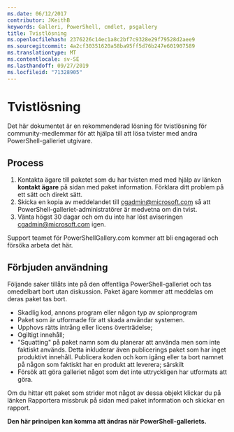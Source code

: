 ```yaml
---
ms.date: 06/12/2017
contributor: JKeithB
keywords: Galleri, PowerShell, cmdlet, psgallery
title: Tvistlösning
ms.openlocfilehash: 2376226c14ec1a8c2bf7c9328e29f79528d2aee9
ms.sourcegitcommit: 4a2cf30351620a58ba95ff5d76b247e601907589
ms.translationtype: MT
ms.contentlocale: sv-SE
ms.lasthandoff: 09/27/2019
ms.locfileid: "71328905"
---
```

# <a name="dispute-resolution"></a>Tvistlösning

Det här dokumentet är en rekommenderad lösning för tvistlösning för community-medlemmar för att hjälpa till att lösa tvister med andra PowerShell-galleriet utgivare.

## <a name="process"></a>Process

1. Kontakta ägare till paketet som du har tvisten med med hjälp av länken **kontakt ägare** på sidan med paket information.
   Förklara ditt problem på ett sätt och direkt sätt.
2. Skicka en kopia av meddelandet till [cgadmin@microsoft.com](mailto:cgadmin@microsoft.com) så att PowerShell-galleriet-administratörer är medvetna om din tvist.
3. Vänta högst 30 dagar och om du inte har löst aviseringen [cgadmin@microsoft.com](mailto:cgadmin@microsoft.com) igen.

Support teamet för PowerShellGallery.com kommer att bli engagerad och försöka arbeta det här.

## <a name="prohibited-use"></a>Förbjuden användning

Följande saker tillåts inte på den offentliga PowerShell-galleriet och tas omedelbart bort utan diskussion.  Paket ägare kommer att meddelas om deras paket tas bort.

- Skadlig kod, annons program eller någon typ av spionprogram
- Paket som är utformade för att skada användar systemen.
- Upphovs rätts intrång eller licens överträdelse;
- Ogiltigt innehåll;
- "Squatting" på paket namn som du planerar att använda men som inte faktiskt används. Detta inkluderar även publicerings paket som har inget produktivt innehåll.
  Publicera koden och kom igång eller ta bort namnet på någon som faktiskt har en produkt att leverera; särskilt
- Försök att göra galleriet något som det inte uttryckligen har utformats att göra.

Om du hittar ett paket som strider mot något av dessa objekt klickar du på länken Rapportera missbruk på sidan med paket information och skickar en rapport.

**Den här principen kan komma att ändras när PowerShell-galleriets.**

